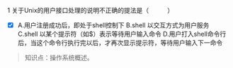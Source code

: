 1
关于Unix的用户接口处理的说明不正确的提法是（　　　）
- [x] A.用户注册成功后，即处于shell控制下 B.shell 以交互方式为用户服务 C.shell 以某个提示符（如$）表示等待用户输入命令
D.用户打入shell命令行后，当这个命令行执行完以后，才再次显示提示符，等待用户输入下一命令

> 知识点：操作系统概述。
